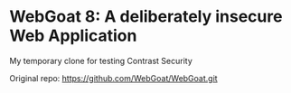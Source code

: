 # WebGoat 8: A deliberately insecure Web Application

My temporary clone for testing Contrast Security

Original repo: https://github.com/WebGoat/WebGoat.git
